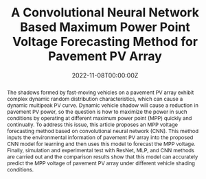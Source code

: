 ---
title: "A Convolutional Neural Network Based Maximum Power Point Voltage Forecasting Method for Pavement PV Array"
authors:
  - Mingxuan Mao
  - Xinying Feng
  - admin
  - Tommy W. S. Chow

date: "2022-11-08T00:00:00Z"

# Schedule page publish date (NOT publication's date).
publishDate: "2022-11-08T00:00:00Z"

# Publication type.
# Legend: 0 = Uncategorized; 1 = Conference paper; 2 = Journal article;
# 3 = Preprint / Working Paper; 4 = Report; 5 = Book; 6 = Book section;
# 7 = Thesis; 8 = Patent
publication_types: ["2"]

# Publication name and optional abbreviated publication name.
publication: "*IEEE Transactions on Instrumentation and Measurement 2022*"
publication_short: "TIM (JCR Q1)"

abstract: The shadows formed by fast-moving vehicles on a pavement PV array exhibit complex dynamic random distribution characteristics, which can cause a dynamic multipeak PV curve. Dynamic vehicle shadow will cause a reduction in pavement PV power, so the question is how to maximize the power in such conditions by operating at different maximum power point (MPP) quickly and continually. To address this issue, this article proposes an MPP voltage forecasting method based on convolutional neural network (CNN). This method inputs the environmental information of pavement PV array into the proposed CNN model for learning and then uses this model to forecast the MPP voltage. Finally, simulation and experimental test with ResNet, MLP, and CNN methods are carried out and the comparison results show that this model can accurately predict the MPP voltage of pavement PV array under different vehicle shading conditions.

# Summary. An optional shortened abstract.
summary: In this article, we propose a prediction model method for the MPP voltage based on CNN. First, the CNN voltage prediction model is constructed by comparing the performance of the different neural network algorithms with the different convolution kernel sizes. The image information of the pavement PV array is then used as the input, and we use the CNN model to forecast its MPP voltage in a short amount of time. Finally, a series of simulation and experimental tests are done, and the prediction results of the MPP voltage under different shading conditions show that the proposed prediction model can effectively predict the MPP voltage of pavement PV array in a robust way.

tags:
featured: false

# links:
# - name: ""
#   url: ""
url_pdf: https://ieeexplore.ieee.org/stamp/stamp.jsp?tp=&arnumber=9975320
url_code: ''
url_dataset: ''
url_poster: ''
url_project: ''
url_slides: ''
url_source: ''
url_video: ''

# Featured image
# To use, add an image named `featured.jpg/png` to your page's folder. 
image:
  caption: 
  focal_point: 
  preview_only: false

# Associated Projects (optional).
#   Associate this publication with one or more of your projects.
#   Simply enter your project's folder or file name without extension.
#   E.g. `internal-project` references `content/project/internal-project/index.md`.
#   Otherwise, set `projects: []`.
projects: []

# Slides (optional).
#   Associate this publication with Markdown slides.
#   Simply enter your slide deck's filename without extension.
#   E.g. `slides: "example"` references `content/slides/example/index.md`.
#   Otherwise, set `slides: ""`.
slides: ""
---